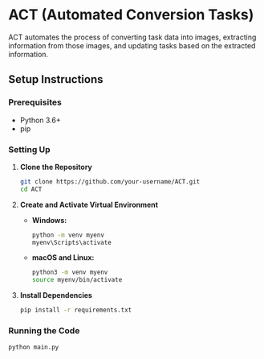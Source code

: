 # ACT (Automated Conversion Tasks)

ACT automates the process of converting task data into images, extracting information from those images, and updating tasks based on the extracted information.

## Setup Instructions

### Prerequisites

- Python 3.6+
- pip

### Setting Up

1. **Clone the Repository**

   ```bash
   git clone https://github.com/your-username/ACT.git
   cd ACT
   ```

2. **Create and Activate Virtual Environment**

   - **Windows:**

     ```bash
     python -m venv myenv
     myenv\Scripts\activate
     ```

   - **macOS and Linux:**

     ```bash
     python3 -m venv myenv
     source myenv/bin/activate
     ```

3. **Install Dependencies**

   ```bash
   pip install -r requirements.txt
   ```

### Running the Code

```bash
python main.py
```
